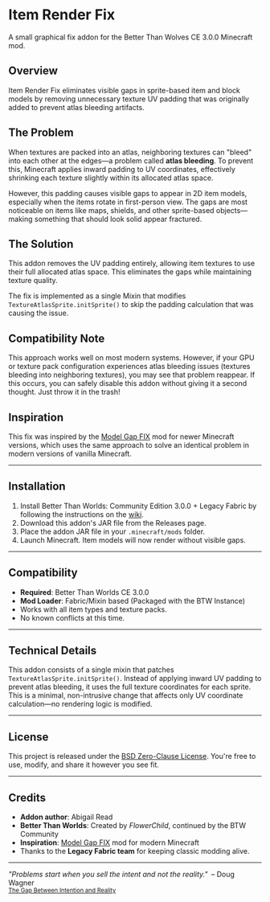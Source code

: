 # Item Render Fix

A small graphical fix addon for the Better Than Wolves CE 3.0.0 Minecraft mod.

## Overview

Item Render Fix eliminates visible gaps in sprite-based item and block models by removing unnecessary texture UV padding that was originally added to prevent atlas bleeding artifacts.

## The Problem

When textures are packed into an atlas, neighboring textures can "bleed" into each other at the edges—a problem called **atlas bleeding**. To prevent this, Minecraft applies inward padding to UV coordinates, effectively shrinking each texture slightly within its allocated atlas space.

However, this padding causes visible gaps to appear in 2D item models, especially when the items rotate in first-person view. The gaps are most noticeable on items like maps, shields, and other sprite-based objects—making something that should look solid appear fractured.

## The Solution

This addon removes the UV padding entirely, allowing item textures to use their full allocated atlas space. This eliminates the gaps while maintaining texture quality.

The fix is implemented as a single Mixin that modifies `TextureAtlasSprite.initSprite()` to skip the padding calculation that was causing the issue.

## Compatibility Note

This approach works well on most modern systems. However, if your GPU or texture pack configuration experiences atlas bleeding issues (textures bleeding into neighboring textures), you may see that problem reappear. If this occurs, you can safely disable this addon without giving it a second thought.  Just throw it in the trash!

## Inspiration

This fix was inspired by the [Model Gap FIX](https://www.curseforge.com/minecraft/mc-mods/model-gap-fix) mod for newer Minecraft versions, which uses the same approach to solve an identical problem in modern versions of vanilla Minecraft.

---

## Installation

1. Install Better Than Worlds: Community Edition 3.0.0 + Legacy Fabric by following the instructions on the [wiki](https://wiki.btwce.com/view/3.0.0_Beta).
2. Download this addon's JAR file from the Releases page.
3. Place the addon JAR file in your `.minecraft/mods` folder.
4. Launch Minecraft. Item models will now render without visible gaps.

---

## Compatibility

* **Required**: Better Than Worlds CE 3.0.0
* **Mod Loader**: Fabric/Mixin based (Packaged with the BTW Instance)
* Works with all item types and texture packs.
* No known conflicts at this time.

---

## Technical Details

This addon consists of a single mixin that patches `TextureAtlasSprite.initSprite()`. Instead of applying inward UV padding to prevent atlas bleeding, it uses the full texture coordinates for each sprite. This is a minimal, non-intrusive change that affects only UV coordinate calculation—no rendering logic is modified.

---

## License

This project is released under the [BSD Zero-Clause License](LICENSE).
You're free to use, modify, and share it however you see fit.

---

## Credits

* **Addon author**: Abigail Read
* **Better Than Worlds**: Created by *FlowerChild*, continued by the BTW Community
* **Inspiration**: [Model Gap FIX](https://www.curseforge.com/minecraft/mc-mods/model-gap-fix) mod for modern Minecraft
* Thanks to the **Legacy Fabric team** for keeping classic modding alive.

---

*"Problems start when you sell the intent and not the reality."*&ensp;&ndash; Doug Wagner
</br><small>[The Gap Between Intention and Reality](https://www.sunwaptasolutions.com/2011/04/the-gap-between-intention-and-reality)</small>